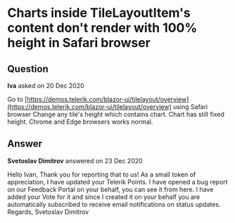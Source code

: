# Charts inside TileLayoutItem's content don't render with 100% height in Safari browser

## Question

**Iva** asked on 20 Dec 2020

Go to [https://demos.telerik.com/blazor-ui/tilelayout/overview](https://demos.telerik.com/blazor-ui/tilelayout/overview) using Safari browser Change any tile's height which contains chart. Chart has still fixed height. Chrome and Edge browsers works normal.

## Answer

**Svetoslav Dimitrov** answered on 23 Dec 2020

Hello Ivan, Thank you for reporting that to us! As a small token of appreciation, I have updated your Telerik Points. I have opened a bug report on our Feedback Portal on your behalf, you can see it from here. I have added your Vote for it and since I created it on your behalf you are automatically subscribed to receive email notifications on status updates. Regards, Svetoslav Dimitrov
